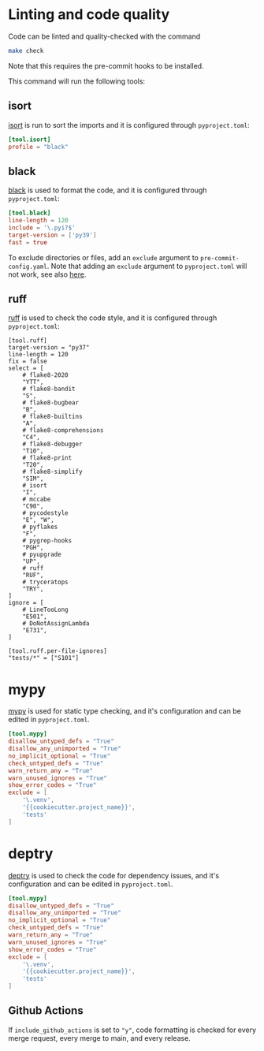 # Linting and code quality

Code can be linted and quality-checked with the command

``` bash
make check
```

Note that this requires the pre-commit hooks to be installed. 

This command will run the following tools:

## isort

[isort](https://pycqa.github.io/isort/index.html) is run to sort the imports and it is configured through `pyproject.toml`:

```toml
[tool.isort]
profile = "black"
```

## black 

[black](https://pypi.org/project/black/) is used to format the code, and it is configured through `pyproject.toml`:

```toml
[tool.black]
line-length = 120
include = '\.pyi?$'
target-version = ['py39']
fast = true
```

To exclude directories or files, add an `exclude` argument to `pre-commit-config.yaml`. Note that adding an `exclude` argument to `pyproject.toml`
will not work, see also [here](https://stackoverflow.com/a/61046953/8037249).

## ruff

[ruff](https://github.com/charliermarsh/ruff) is used to check the code style, and it is configured through `pyproject.toml`:

```
[tool.ruff]
target-version = "py37"
line-length = 120
fix = false
select = [
    # flake8-2020
    "YTT",
    # flake8-bandit
    "S",
    # flake8-bugbear
    "B",
    # flake8-builtins
    "A",
    # flake8-comprehensions
    "C4",
    # flake8-debugger
    "T10",
    # flake8-print
    "T20",
    # flake8-simplify
    "SIM",
    # isort
    "I",
    # mccabe
    "C90",
    # pycodestyle
    "E", "W",
    # pyflakes
    "F",
    # pygrep-hooks
    "PGH",
    # pyupgrade
    "UP",
    # ruff
    "RUF",
    # tryceratops
    "TRY",
]
ignore = [
    # LineTooLong
    "E501",
    # DoNotAssignLambda
    "E731",
]

[tool.ruff.per-file-ignores]
"tests/*" = ["S101"]
```

# mypy

[mypy](https://mypy.readthedocs.io/en/stable/) is used for static type checking, and it's configuration and can be edited in `pyproject.toml`.

```toml
[tool.mypy]
disallow_untyped_defs = "True"
disallow_any_unimported = "True"
no_implicit_optional = "True"
check_untyped_defs = "True"
warn_return_any = "True"
warn_unused_ignores = "True"
show_error_codes = "True"
exclude = [
    '\.venv',
    '{{cookiecutter.project_name}}',
    'tests'
]
```

# deptry

[deptry](https://github.com/fpgmaas/deptry) is used to check the code for dependency issues, and it's configuration and can be edited in `pyproject.toml`.

```toml
[tool.mypy]
disallow_untyped_defs = "True"
disallow_any_unimported = "True"
no_implicit_optional = "True"
check_untyped_defs = "True"
warn_return_any = "True"
warn_unused_ignores = "True"
show_error_codes = "True"
exclude = [
    '\.venv',
    '{{cookiecutter.project_name}}',
    'tests'
]
```

## Github Actions

If `include_github_actions` is set to `"y"`, code formatting is checked
for every merge request, every merge to main, and every release.